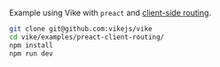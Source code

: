 Example using Vike with `preact` and [client-side routing](https://vike.dev/client-routing).

```bash
git clone git@github.com:vikejs/vike
cd vike/examples/preact-client-routing/
npm install
npm run dev
```
